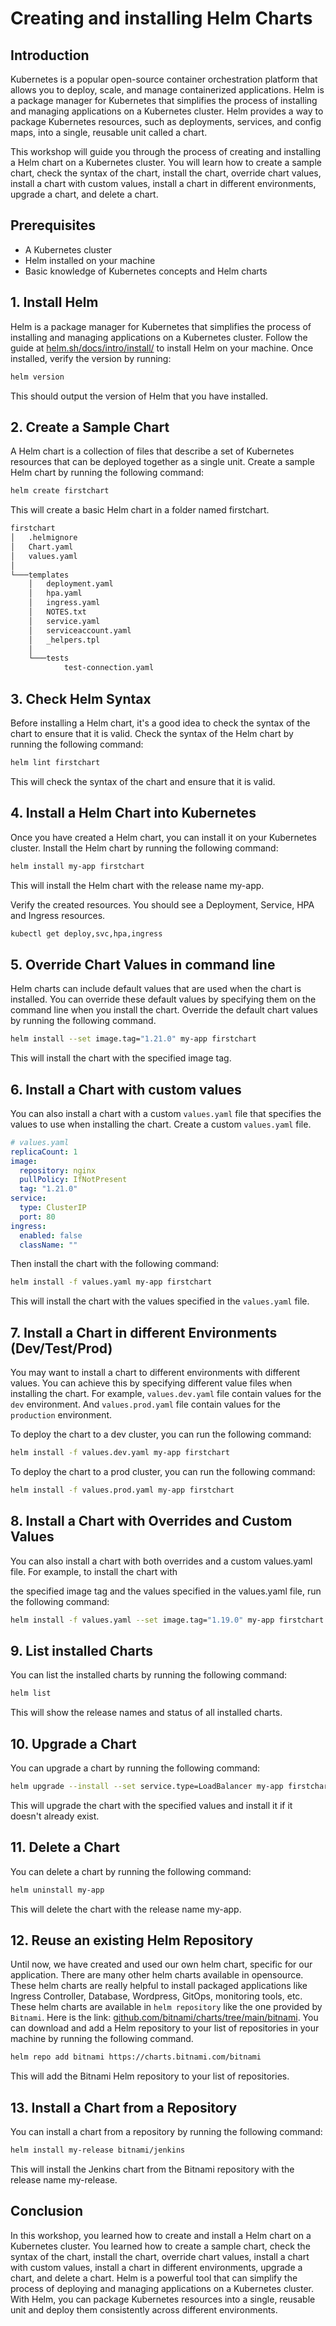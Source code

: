 # Creating and installing Helm Charts
 

## Introduction
 
Kubernetes is a popular open-source container orchestration platform that allows you to deploy, scale, and manage containerized applications. Helm is a package manager for Kubernetes that simplifies the process of installing and managing applications on a Kubernetes cluster. Helm provides a way to package Kubernetes resources, such as deployments, services, and config maps, into a single, reusable unit called a chart.

This workshop will guide you through the process of creating and installing a Helm chart on a Kubernetes cluster. You will learn how to create a sample chart, check the syntax of the chart, install the chart, override chart values, install a chart with custom values, install a chart in different environments, upgrade a chart, and delete a chart.

## Prerequisites
 
- A Kubernetes cluster
- Helm installed on your machine
- Basic knowledge of Kubernetes concepts and Helm charts

## 1. Install Helm
 
Helm is a package manager for Kubernetes that simplifies the process of installing and managing applications on a Kubernetes cluster. Follow the guide at [helm.sh/docs/intro/install/](https://helm.sh/docs/intro/install/) to install Helm on your machine. Once installed, verify the version by running:

```sh
helm version  
```

This should output the version of Helm that you have installed.

## 2. Create a Sample Chart
 
A Helm chart is a collection of files that describe a set of Kubernetes resources that can be deployed together as a single unit.
Create a sample Helm chart by running the following command:

```sh
helm create firstchart  
```

This will create a basic Helm chart in a folder named firstchart.

```sh
firstchart
│   .helmignore
│   Chart.yaml
│   values.yaml
│
└───templates
    │   deployment.yaml
    │   hpa.yaml
    │   ingress.yaml
    │   NOTES.txt
    │   service.yaml
    │   serviceaccount.yaml
    │   _helpers.tpl
    │
    └───tests
            test-connection.yaml
```

## 3. Check Helm Syntax
 
Before installing a Helm chart, it's a good idea to check the syntax of the chart to ensure that it is valid. 
Check the syntax of the Helm chart by running the following command:

```sh
helm lint firstchart
```
 
This will check the syntax of the chart and ensure that it is valid.

## 4. Install a Helm Chart into Kubernetes
 
Once you have created a Helm chart, you can install it on your Kubernetes cluster.
Install the Helm chart by running the following command:

```sh
helm install my-app firstchart  
```

This will install the Helm chart with the release name my-app.

Verify the created resources. You should see a Deployment, Service, HPA and Ingress resources.

```sh
kubectl get deploy,svc,hpa,ingress
```

## 5. Override Chart Values in command line
 
Helm charts can include default values that are used when the chart is installed.
You can override these default values by specifying them on the command line when you install the chart.
Override the default chart values by running the following command.

```sh
helm install --set image.tag="1.21.0" my-app firstchart  
```

This will install the chart with the specified image tag.

## 6. Install a Chart with custom values
 
You can also install a chart with a custom `values.yaml` file that specifies the values to use when installing the chart.
Create a custom `values.yaml` file.

```yaml
# values.yaml
replicaCount: 1
image:
  repository: nginx
  pullPolicy: IfNotPresent
  tag: "1.21.0"
service:
  type: ClusterIP
  port: 80
ingress:
  enabled: false
  className: ""
```

Then install the chart with the following command:

```sh
helm install -f values.yaml my-app firstchart  
```

This will install the chart with the values specified in the `values.yaml` file.

## 7. Install a Chart in different Environments (Dev/Test/Prod)
 
You may want to install a chart to different environments with different values. 
You can achieve this by specifying different value files when installing the chart.
For example, `values.dev.yaml` file contain values for the `dev` environment.
And `values.prod.yaml` file contain values for the `production` environment.

To deploy the chart to a dev cluster, you can run the following command:

```sh
helm install -f values.dev.yaml my-app firstchart  
```

To deploy the chart to a prod cluster, you can run the following command:

```sh
helm install -f values.prod.yaml my-app firstchart  
```

## 8. Install a Chart with Overrides and Custom Values
 
You can also install a chart with both overrides and a custom values.yaml file. For example, to install the chart with

the specified image tag and the values specified in the values.yaml file, run the following command:

```sh
helm install -f values.yaml --set image.tag="1.19.0" my-app firstchart  
```

## 9. List installed Charts
 
You can list the installed charts by running the following command:

```sh
helm list  
```

This will show the release names and status of all installed charts.

## 10. Upgrade a Chart
 
You can upgrade a chart by running the following command:

```sh
helm upgrade --install --set service.type=LoadBalancer my-app firstchart  
```

This will upgrade the chart with the specified values and install it if it doesn't already exist.

## 11. Delete a Chart
 
You can delete a chart by running the following command:

```sh
helm uninstall my-app  
```

This will delete the chart with the release name my-app.

## 12. Reuse an existing Helm Repository

Until now, we have created and used our own helm chart, specific for our application.
There are many other helm charts available in opensource.
These helm charts are really helpful to install packaged applications like Ingress Controller, Database, Wordpress, GitOps, monitoring tools, etc.
These helm charts are available in `helm repository` like the one provided by `Bitnami`. Here is the link: [github.com/bitnami/charts/tree/main/bitnami](https://github.com/bitnami/charts/tree/main/bitnami).
You can download and add a Helm repository to your list of repositories in your machine by running the following command.

```sh
helm repo add bitnami https://charts.bitnami.com/bitnami  
```

This will add the Bitnami Helm repository to your list of repositories.

## 13. Install a Chart from a Repository
 
You can install a chart from a repository by running the following command:

```sh
helm install my-release bitnami/jenkins  
```

This will install the Jenkins chart from the Bitnami repository with the release name my-release.

## Conclusion
 
In this workshop, you learned how to create and install a Helm chart on a Kubernetes cluster. You learned how to create a sample chart, check the syntax of the chart, install the chart, override chart values, install a chart with custom values, install a chart in different environments, upgrade a chart, and delete a chart. Helm is a powerful tool that can simplify the process of deploying and managing applications on a Kubernetes cluster. With Helm, you can package Kubernetes resources into a single, reusable unit and deploy them consistently across different environments.